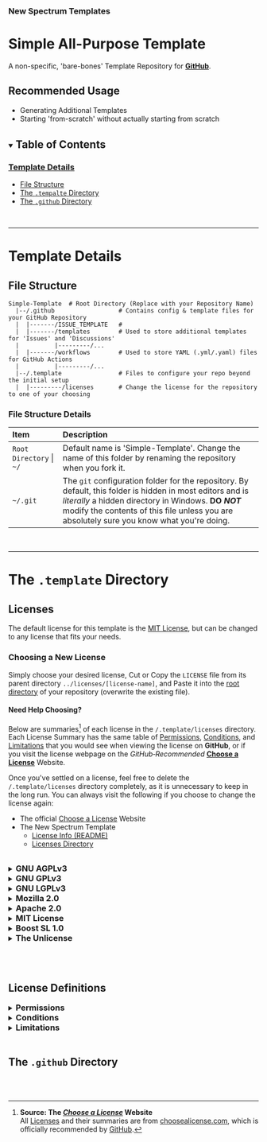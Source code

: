 ### New Spectrum Templates

# Simple All-Purpose Template

A non-specific, 'bare-bones' Template Repository for __[GitHub](https://github.com/)__.

## Recommended Usage
- Generating Additional Templates
- Starting 'from-scratch' without actually starting from scratch



<br />
<details open>
<summary>
	<h2 style="display: inline">
		Table of Contents
	</h2>
</summary>

### [Template Details](#template-details-1)
- [File Structure](#file-structure)
- [The `.tempalte` Directory](#the-template-directory)
- [The `.github` Directory](#the-github-directory)

</details>



<br />

---

# Template Details

## File Structure
```shell
Simple-Template  # Root Directory (Replace with your Repository Name)
  |--/.github                  # Contains config & template files for your GitHub Repository
  |  |-------/ISSUE_TEMPLATE   # 
  |  |-------/templates        # Used to store additional templates for 'Issues' and 'Discussions'
  |          |---------/...
  |  |-------/workflows        # Used to store YAML (.yml/.yaml) files for GitHub Actions
  |          |---------/...
  |--/.template                # Files to configure your repo beyond the initial setup
  |  |---------/licenses       # Change the license for the repository to one of your choosing

```

### File Structure Details

| Item | Description |
| :--- | :---        |
| `Root Directory` \| `~/` | Default name is 'Simple-Template'. Change the name of this folder by renaming the repository when you fork it. |
| `~/.git` | The `git` configuration folder for the repository. By default, this folder is hidden in most editors and is *literally* a hidden directory in Windows. __DO *NOT*__ modify the contents of this file unless you are absolutely sure you know what you're doing. |


<br />

---

# The `.template` Directory

## Licenses

The default license for this template is the [MIT License](https://choosealicense.com/licenses/mit/), but can be changed to any license that fits your needs.

### Choosing a New License

Simply choose your desired license, Cut or Copy the `LICENSE` file from its parent directory <code>../licenses/[license&#8209;name]</code>, and Paste it into the [root directory]() of your repository (overwrite the existing file).

#### Need Help Choosing?

Below are summaries[^choosealicense.com] of each license in the `/.template/licenses` directory. Each License Summary has the same table of [Permissions](), [Conditions](), and [Limitations]() that you would see when viewing the license on __GitHub__, or if you visit the license webpage on the *GitHub&#8209;Recommended* __[Choose a License](https://choosealicense.com/)__ Website.

Once you've settled on a license, feel free to delete the `/.template/licenses` directory completely, as it is unnecessary to keep in the long run. You can always visit the following if you choose to change the license again:
- The official [Choose a License](https://choosealicense.com/) Website
- The New Spectrum Template
	- [License Info (README)](https://github.com/NewSpectrum/Simple-Template/blob/main/README.md#licenses)
	- [Licenses Directory](https://github.com/NewSpectrum/Simple-Template/blob/main/.template/licenses)

<br />


<!--
!★ License Name

<details>
	<summary>
		<h3 style="display: inline">LICENSE</h3>
	</summary>
	<p>
		SUMMARY
	</p>
	<table>
	<thead>
		<tr>
			<th>
			Permissions
			</th>
			<th>
			Conditions
			</th>
			<th>
			Limitations
			</th>
		</tr>
	</thead>
	<tbody>
		<tr>
			<td>
			🟢 ITEM<br />
			🟢 ITEM<br />
			🟢 ITEM<br />
			🟢 ITEM<br />
			🟢 ITEM<br />
			🟢 ITEM<br />
			</td>
			<td>
			🔵 ITEM<br />
			🔵 ITEM<br />
			🔵 ITEM<br />
			🔵 ITEM<br />
			🔵 ITEM<br />
			🔵 ITEM<br />
			</td>
			<td>
			🔴 ITEM<br />
			🔴 ITEM<br />
			🔴 ITEM<br />
			🔴 ITEM<br />
			🔴 ITEM<br />
			🔴 ITEM<br />
			</td>
		</tr>
	</tbody>
	</table>
</details>
/-->


<!--
!★ GNU Affero General Public License v3.0
/-->
<details>
	<summary>
		<h3 style="display: inline">GNU AGPLv3</h3>
	</summary>
	<h4>
		<a href="https://choosealicense.com/licenses/agpl-3.0/"
		   title="choosealicense.com/licenses/agpl-3.0/">
			GNU Affero General Public License v3.0
		</a>
	</h4>
	<code>/.template/licenses/GNU-AGPL-v3/LICENSE</code>
	<br /><br />
	<p>
		Permissions of this strongest copyleft license are conditioned on making available complete source code of licensed works and modifications, which include larger works using a licensed work, under the same license. Copyright and license notices must be preserved. Contributors provide an express grant of patent rights. When a modified version is used to provide a service over a network, the complete source code of the modified version must be made available.
	</p>
	<table>
	<thead>
		<tr>
			<th>
			Permissions
			</th>
			<th>
			Conditions
			</th>
			<th>
			Limitations
			</th>
		</tr>
	</thead>
	<tbody>
		<tr>
			<td>
				🟢 <a title="The licensed material and derivatives may be used for commercial purposes"
				      href="#commercial-use">
					Commercial Use
				   </a><br />
				🟢 <a title="The licensed material may be distributed."
				      href="#distribution">
					Distribution
				   </a><br />
				🟢 <a title="The licensed material may be modified."
				      href="#modification">
					Modification
				   </a><br />
				🟢 <a title="This license provides an express grant of patent rights from contributors."
				      href="#patent-use">
					Patent Use
				   </a><br />
				🟢 <a title="The licensed material may be used and modified in private."
				      href="#private-use">
					Private Use
				   </a><br />
			</td>
			<td>
				🔵 <a title="Mouseover"
				      href="#disclose-source">
					Disclose Source
				   </a><br />
				🔵 <a title="Mouseover"
				      href="#license-and-copyright-notice">
					License and Copyright Notice
				   </a><br />
				🔵 <a title="Mouseover"
				      href="#network-use-is-distribution">
					Network Use is <i>Distribution</i>
				   </a><br />
				🔵 <a title="Mouseover"
				      href="#same-license">
					Same License
				   </a><br />
				🔵 <a title="Mouseover"
				      href="#state-change">
					State Change
				   </a>
			</td>
			<td>
				🔴 <a title="This license includes a limitation of liability."
				      href="#liability">
					Liability
				   </a><br />
				🔴 <a title="This license explicitly states that it does NOT provide any warranty."
				      href="#warranty">
					Warranty
				   </a>
			</td>
		</tr>
	</tbody>
	</table>
</details>



<!--
!★ GNU General Public License v3.0
/-->
<details>
	<summary>
		<h3 style="display: inline">GNU GPLv3</h3>
	</summary>
	<h4>
		<a href="https://choosealicense.com/licenses/gpl-3.0/"
		   title="choosealicense.com/licenses/gpl-3.0/">
			GNU General Public License v3.0
		</a>
	</h4>
	<code>/.template/licenses/GNU-AGPL-v3/LICENSE</code>
	<br /><br />
	<p>
		SUMMARY
	</p>
	<table>
	<thead>
		<tr>
			<th>
			Permissions
			</th>
			<th>
			Conditions
			</th>
			<th>
			Limitations
			</th>
		</tr>
	</thead>
	<tbody>
		<tr>
			<td>
				🟢 <a title="Mouseover">
					ITEM
				   </a><br />
				🟢 <a title="Mouseover">
					ITEM
				   </a><br />
				🟢 <a title="Mouseover">
					ITEM
				   </a><br />
				🟢 <a title="Mouseover">
					ITEM
				   </a><br />
				🟢 <a title="Mouseover">
					ITEM
				   </a><br />
				🟢 <a title="Mouseover">
					ITEM
				   </a><br />
			</td>
			<td>
				🔵 <a title="Mouseover">
					ITEM
				   </a><br />
				🔵 <a title="Mouseover">
					ITEM
				   </a><br />
				🔵 <a title="Mouseover">
					ITEM
				   </a><br />
				🔵 <a title="Mouseover">
					ITEM
				   </a><br />
				🔵 <a title="Mouseover">
					ITEM
				   </a><br />
				🔵 <a title="Mouseover">
					ITEM
				   </a><br />
			</td>
			<td>
				🔴 <a title="Mouseover">
					ITEM
				   </a><br />
				🔴 <a title="Mouseover">
					ITEM
				   </a><br />
				🔴 <a title="Mouseover">
					ITEM
				   </a><br />
				🔴 <a title="Mouseover">
					ITEM
				   </a><br />
				🔴 <a title="Mouseover">
					ITEM
				   </a><br />
				🔴 <a title="Mouseover">
					ITEM
				   </a><br />
			</td>
		</tr>
	</tbody>
	</table>
</details>



<!--
!★ GNU Lesser General Public License v3.0
/-->
<details>
	<summary>
		<h3 style="display: inline">GNU LGPLv3</h3>
	</summary>
	<h4>
		<a href="https://choosealicense.com/licenses/lgpl-3.0/"
		   title="choosealicense.com/licenses/lgpl-3.0/">
			GNU Lesser General Public License v3.0
		</a>
	</h4>
	<code>/.template/licenses/GNU-AGPL-v3/LICENSE</code>
	<br /><br />
	<p>
		SUMMARY
	</p>
	<table>
	<thead>
		<tr>
			<th>
			Permissions
			</th>
			<th>
			Conditions
			</th>
			<th>
			Limitations
			</th>
		</tr>
	</thead>
	<tbody>
		<tr>
			<td>
				🟢 <a title="Mouseover">
					ITEM
				   </a><br />
				🟢 <a title="Mouseover">
					ITEM
				   </a><br />
				🟢 <a title="Mouseover">
					ITEM
				   </a><br />
				🟢 <a title="Mouseover">
					ITEM
				   </a><br />
				🟢 <a title="Mouseover">
					ITEM
				   </a><br />
				🟢 <a title="Mouseover">
					ITEM
				   </a><br />
			</td>
			<td>
				🔵 <a title="Mouseover">
					ITEM
				   </a><br />
				🔵 <a title="Mouseover">
					ITEM
				   </a><br />
				🔵 <a title="Mouseover">
					ITEM
				   </a><br />
				🔵 <a title="Mouseover">
					ITEM
				   </a><br />
				🔵 <a title="Mouseover">
					ITEM
				   </a><br />
				🔵 <a title="Mouseover">
					ITEM
				   </a><br />
			</td>
			<td>
				🔴 <a title="Mouseover">
					ITEM
				   </a><br />
				🔴 <a title="Mouseover">
					ITEM
				   </a><br />
				🔴 <a title="Mouseover">
					ITEM
				   </a><br />
				🔴 <a title="Mouseover">
					ITEM
				   </a><br />
				🔴 <a title="Mouseover">
					ITEM
				   </a><br />
				🔴 <a title="Mouseover">
					ITEM
				   </a><br />
			</td>
		</tr>
	</tbody>
	</table>
</details>



<!--
!★ Mozilla Public License 2.0
/-->
<details>
	<summary>
		<h3 style="display: inline">Mozilla 2.0</h3>
	</summary>
	<h4>
		<a href="https://choosealicense.com/licenses/mpl-2.0/"
		   title="choosealicense.com/licenses/mpl-2.0/">
			Mozilla Public License 2.0
		</a>
	</h4>
	<code>/.template/licenses/Mozilla-v2/LICENSE</code>
	<br /><br />
	<p>
		SUMMARY
	</p>
	<table>
	<thead>
		<tr>
			<th>
			Permissions
			</th>
			<th>
			Conditions
			</th>
			<th>
			Limitations
			</th>
		</tr>
	</thead>
	<tbody>
		<tr>
			<td>
				🟢 <a title="Mouseover">
					ITEM
				   </a><br />
				🟢 <a title="Mouseover">
					ITEM
				   </a><br />
				🟢 <a title="Mouseover">
					ITEM
				   </a><br />
				🟢 <a title="Mouseover">
					ITEM
				   </a><br />
				🟢 <a title="Mouseover">
					ITEM
				   </a><br />
				🟢 <a title="Mouseover">
					ITEM
				   </a><br />
			</td>
			<td>
				🔵 <a title="Mouseover">
					ITEM
				   </a><br />
				🔵 <a title="Mouseover">
					ITEM
				   </a><br />
				🔵 <a title="Mouseover">
					ITEM
				   </a><br />
				🔵 <a title="Mouseover">
					ITEM
				   </a><br />
				🔵 <a title="Mouseover">
					ITEM
				   </a><br />
				🔵 <a title="Mouseover">
					ITEM
				   </a><br />
			</td>
			<td>
				🔴 <a title="Mouseover">
					ITEM
				   </a><br />
				🔴 <a title="Mouseover">
					ITEM
				   </a><br />
				🔴 <a title="Mouseover">
					ITEM
				   </a><br />
				🔴 <a title="Mouseover">
					ITEM
				   </a><br />
				🔴 <a title="Mouseover">
					ITEM
				   </a><br />
				🔴 <a title="Mouseover">
					ITEM
				   </a><br />
			</td>
		</tr>
	</tbody>
	</table>
</details>



<!--
!★ Apache License 2.0
/-->
<details>
	<summary>
		<h3 style="display: inline">Apache 2.0</h3>
	</summary>
	<h4>
		<a href="https://choosealicense.com/licenses/apache-2.0/"
		   title="choosealicense.com/licenses/apache-2.0/">
			Apache Public License 2.0
		</a>
	</h4>
	<code>/.template/licenses/Apache-v2/LICENSE</code>
	<br /><br />
	<p>
		SUMMARY
	</p>
	<table>
	<thead>
		<tr>
			<th>
			Permissions
			</th>
			<th>
			Conditions
			</th>
			<th>
			Limitations
			</th>
		</tr>
	</thead>
	<tbody>
		<tr>
			<td>
				🟢 <a title="Mouseover">
					ITEM
				   </a><br />
				🟢 <a title="Mouseover">
					ITEM
				   </a><br />
				🟢 <a title="Mouseover">
					ITEM
				   </a><br />
				🟢 <a title="Mouseover">
					ITEM
				   </a><br />
				🟢 <a title="Mouseover">
					ITEM
				   </a><br />
				🟢 <a title="Mouseover">
					ITEM
				   </a><br />
			</td>
			<td>
				🔵 <a title="Mouseover">
					ITEM
				   </a><br />
				🔵 <a title="Mouseover">
					ITEM
				   </a><br />
				🔵 <a title="Mouseover">
					ITEM
				   </a><br />
				🔵 <a title="Mouseover">
					ITEM
				   </a><br />
				🔵 <a title="Mouseover">
					ITEM
				   </a><br />
				🔵 <a title="Mouseover">
					ITEM
				   </a><br />
			</td>
			<td>
				🔴 <a title="Mouseover">
					ITEM
				   </a><br />
				🔴 <a title="Mouseover">
					ITEM
				   </a><br />
				🔴 <a title="Mouseover">
					ITEM
				   </a><br />
				🔴 <a title="Mouseover">
					ITEM
				   </a><br />
				🔴 <a title="Mouseover">
					ITEM
				   </a><br />
				🔴 <a title="Mouseover">
					ITEM
				   </a><br />
			</td>
		</tr>
	</tbody>
	</table>
</details>



<!--
!★ MIT License
/-->
<details>
	<summary>
		<h3 style="display: inline">MIT License</h3>
	</summary>
	<h4>
		<a href="https://choosealicense.com/licenses/mit/"
		   title="choosealicense.com/licenses/mit/">
			MIT (Public) License
		</a>
	</h4>
	<code>/.template/licenses/MIT/LICENSE</code>
	<br /><br />
	<p>
		SUMMARY
	</p>
	<table>
	<thead>
		<tr>
			<th>
			Permissions
			</th>
			<th>
			Conditions
			</th>
			<th>
			Limitations
			</th>
		</tr>
	</thead>
	<tbody>
		<tr>
			<td>
				🟢 <a title="Mouseover">
					ITEM
				   </a><br />
				🟢 <a title="Mouseover">
					ITEM
				   </a><br />
				🟢 <a title="Mouseover">
					ITEM
				   </a><br />
				🟢 <a title="Mouseover">
					ITEM
				   </a><br />
				🟢 <a title="Mouseover">
					ITEM
				   </a><br />
				🟢 <a title="Mouseover">
					ITEM
				   </a><br />
			</td>
			<td>
				🔵 <a title="Mouseover">
					ITEM
				   </a><br />
				🔵 <a title="Mouseover">
					ITEM
				   </a><br />
				🔵 <a title="Mouseover">
					ITEM
				   </a><br />
				🔵 <a title="Mouseover">
					ITEM
				   </a><br />
				🔵 <a title="Mouseover">
					ITEM
				   </a><br />
				🔵 <a title="Mouseover">
					ITEM
				   </a><br />
			</td>
			<td>
				🔴 <a title="Mouseover">
					ITEM
				   </a><br />
				🔴 <a title="Mouseover">
					ITEM
				   </a><br />
				🔴 <a title="Mouseover">
					ITEM
				   </a><br />
				🔴 <a title="Mouseover">
					ITEM
				   </a><br />
				🔴 <a title="Mouseover">
					ITEM
				   </a><br />
				🔴 <a title="Mouseover">
					ITEM
				   </a><br />
			</td>
		</tr>
	</tbody>
	</table>
</details>



<!--
!★ Boost Software License 1.0
/-->
<details>
	<summary>
		<h3 style="display: inline">Boost SL 1.0</h3>
	</summary>
	<h4>
		<a href="https://choosealicense.com/licenses/LICENSE/"
		   title="choosealicense.com/licenses/LICENSE/">
			Boost Software License 1.0
		</a>
	</h4>
	<code>/.template/licenses/Boost-SL-v1/LICENSE</code>
	<br /><br />
	<p>
		SUMMARY
	</p>
	<table>
	<thead>
		<tr>
			<th>
			Permissions
			</th>
			<th>
			Conditions
			</th>
			<th>
			Limitations
			</th>
		</tr>
	</thead>
	<tbody>
		<tr>
			<td>
				🟢 <a title="Mouseover">
					ITEM
				   </a><br />
				🟢 <a title="Mouseover">
					ITEM
				   </a><br />
				🟢 <a title="Mouseover">
					ITEM
				   </a><br />
				🟢 <a title="Mouseover">
					ITEM
				   </a><br />
				🟢 <a title="Mouseover">
					ITEM
				   </a><br />
				🟢 <a title="Mouseover">
					ITEM
				   </a><br />
			</td>
			<td>
				🔵 <a title="Mouseover">
					ITEM
				   </a><br />
				🔵 <a title="Mouseover">
					ITEM
				   </a><br />
				🔵 <a title="Mouseover">
					ITEM
				   </a><br />
				🔵 <a title="Mouseover">
					ITEM
				   </a><br />
				🔵 <a title="Mouseover">
					ITEM
				   </a><br />
				🔵 <a title="Mouseover">
					ITEM
				   </a><br />
			</td>
			<td>
				🔴 <a title="Mouseover">
					ITEM
				   </a><br />
				🔴 <a title="Mouseover">
					ITEM
				   </a><br />
				🔴 <a title="Mouseover">
					ITEM
				   </a><br />
				🔴 <a title="Mouseover">
					ITEM
				   </a><br />
				🔴 <a title="Mouseover">
					ITEM
				   </a><br />
				🔴 <a title="Mouseover">
					ITEM
				   </a><br />
			</td>
		</tr>
	</tbody>
	</table>
</details>



<!--
!★ The Unlicense
/-->
<details>
	<summary>
		<h3 style="display: inline">The Unlicense</h3>
	</summary>
	<h4>
		<a href="https://choosealicense.com/licenses/unlicense/"
		   title="choosealicense.com/licenses/unlicense/">
			The Unlicense
		</a>
	</h4>
	<code>/.template/licenses/The-Unlicense/LICENSE</code>
	<br /><br />
	<p>
		SUMMARY
	</p>
	<table>
	<thead>
		<tr>
			<th>
			Permissions
			</th>
			<th>
			Conditions
			</th>
			<th>
			Limitations
			</th>
		</tr>
	</thead>
	<tbody>
		<tr>
			<td>
				🟢 <a title="Mouseover">
					ITEM
				   </a><br />
				🟢 <a title="Mouseover">
					ITEM
				   </a><br />
				🟢 <a title="Mouseover">
					ITEM
				   </a><br />
				🟢 <a title="Mouseover">
					ITEM
				   </a><br />
				🟢 <a title="Mouseover">
					ITEM
				   </a><br />
				🟢 <a title="Mouseover">
					ITEM
				   </a><br />
			</td>
			<td>
				🔵 <a title="Mouseover">
					ITEM
				   </a><br />
				🔵 <a title="Mouseover">
					ITEM
				   </a><br />
				🔵 <a title="Mouseover">
					ITEM
				   </a><br />
				🔵 <a title="Mouseover">
					ITEM
				   </a><br />
				🔵 <a title="Mouseover">
					ITEM
				   </a><br />
				🔵 <a title="Mouseover">
					ITEM
				   </a><br />
			</td>
			<td>
				🔴 <a title="Mouseover">
					ITEM
				   </a><br />
				🔴 <a title="Mouseover">
					ITEM
				   </a><br />
				🔴 <a title="Mouseover">
					ITEM
				   </a><br />
				🔴 <a title="Mouseover">
					ITEM
				   </a><br />
				🔴 <a title="Mouseover">
					ITEM
				   </a><br />
				🔴 <a title="Mouseover">
					ITEM
				   </a><br />
			</td>
		</tr>
	</tbody>
	</table>
</details>

<br /><br />

## License Definitions

<details>
<summary>
	<h3 style="display: inline">
		Permissions
	</h3>
</summary>

<h4 id="commercial-use">
🟢 Commercial Use
</h4>
&#160;&#160;&#160;&#160;&#160;
The licensed material and derivatives may be used for commercial purposes.

<h4 id="distribution">
🟢 Distribution
</h4>
&#160;&#160;&#160;&#160;&#160;
The licensed material may be distributed.

<h4 id="modification">
🟢 Modification
</h4>
&#160;&#160;&#160;&#160;&#160;
The licensed material may be modified.

<h4 id="patent-use">
🟢 Patent Use
</h4>
&#160;&#160;&#160;&#160;&#160;
This license provides an express grant of <a title="Patents in Open Source" href="https://google.github.io/opencasebook/patents/">patent rights</a> from contributors.

<h4 id="private-use">
🟢 Private Use
</h4>
&#160;&#160;&#160;&#160;&#160;
The licensed material may be used and modified in private.

<!-- <h4 id="term">
🟢 TERM
</h4>
&#160;&#160;&#160;&#160;&#160;
DEFINITION -->
</details>


<details>
	<summary>
		<h3 style="display: inline">
		Conditions
		</h3>
	</summary>

<h4 id="disclose-source">
🔵 Disclose Source
</h4>
&#160;&#160;&#160;&#160;&#160;
Source code must be made available when the licensed material is distributed.

<h4 id="license-and-copyright-notice">
🔵 License & Copyright Notice
</h4>
&#160;&#160;&#160;&#160;&#160;
A copy of the license and copyright notice must be included with the licensed material.

<h4 id="network-use-is-distribution">
🔵 Network Use is <a title="#distribution" href="#distribution"><i>Distribution</i></a>
</h4>
&#160;&#160;&#160;&#160;&#160;
Users who interact with the licensed material <a title="Meaning of Network Use is Distribution" href="https://fossa.com/blog/open-source-software-licenses-101-agpl-license/#:~:text=it%20clear%20that-,network%20use,-counts%20as%20distribution">via network</a> are given<br />&#160;&#160;&#160;&#160;&#160;
the right to receive a copy of the source code.

<!--
Users who interact with the licensed material via network are given the right to receive a copy of the source code.
/-->

<h4 id="same-license">
🔵 Same License
</h4>
&#160;&#160;&#160;&#160;&#160;
Modifications must be released under the same license when distributing<br />&#160;&#160;&#160;&#160;&#160;
the licensed material. In some cases a similar or related license may be used.

<h4 id="state-changes">
🔵 State Changes
</h4>
&#160;&#160;&#160;&#160;&#160;
Changes made to the licensed material must be documented.

<!-- <h4 id="term">
🔵 TERM
</h4>
&#160;&#160;&#160;&#160;&#160;
DEFINITION -->

<!-- <h4 id="term">
🔵 TERM
</h4>
&#160;&#160;&#160;&#160;&#160;
DEFINITION -->
</details>


<details>
	<summary>
		<h3 style="display: inline">
		Limitations
		</h3>
	</summary>

<h4 id="liability">
🔴 Liability
</h4>
&#160;&#160;&#160;&#160;&#160;
This license includes a limitation of liability.

<h4 id="warranty">
🔴 Warranty
</h4>
&#160;&#160;&#160;&#160;&#160;
This license explicitly states that it does NOT provide any warranty.

<!-- <h4 id="term">
🔴 TERM
</h4>
&#160;&#160;&#160;&#160;&#160;
DEFINITION -->

<!-- <h4 id="term">
🔴 TERM
</h4>
&#160;&#160;&#160;&#160;&#160;
DEFINITION -->

<!-- <h4 id="term">
🔴 TERM
</h4>
&#160;&#160;&#160;&#160;&#160;
DEFINITION -->

<!-- <h4 id="term">
🔴 TERM
</h4>
&#160;&#160;&#160;&#160;&#160;
DEFINITION -->

<!-- <h4 id="term">
🔴 TERM
</h4>
&#160;&#160;&#160;&#160;&#160;
DEFINITION -->
</details>

<br />

## The `.github` Directory



<br /><br />

[^choosealicense.com]: __Source: The [*Choose a License*](https://choosealicense.com) Website__<br />
	All [Licenses](#licenses) and their summaries are from [choosealicense.com](https://choosealicense.com), which is officially recommended by [GitHub](https://docs.github.com/en/repositories/managing-your-repositorys-settings-and-features/customizing-your-repository/licensing-a-repository#choosing-the-right-license).


